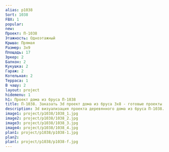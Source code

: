 ```yaml
---
alias: p1038
Sort: 1038
FBX: 1
popular: 
new: 
Проект: П-1038
Этажность: Одноэтажный
Крыша: Прямая
Размер: 3х9
Площадь: 17
Эркер: 2
Балкон: 2
Кукушка: 2
Гараж: 2
Котельная: 2
Терраса: 1
В чашу: 2
layout: project
hidemenu: 1
h1: Проект дома из бруса П-1038
title: П-1038. Заказать 3d проект дома из бруса 3х8 - готовые проекты
description: 3d визуализация проекта деревянного дома из бруса П-1038. Площадь 17 м2, размер 3х8. Вы можете внести любые изменения в проект.
image1: project/p1038/1038_1.jpg
image2: project/p1038/1038_2.jpg
image3: project/p1038/1038_3.jpg
image4: project/p1038/1038_4.jpg
plan1: project/p1038/p1038-1.jpg
plan2: 
planl: project/p1038/p1038-f.jpg
---
```

